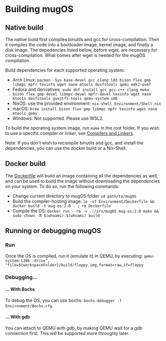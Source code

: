 # Building mugOS

## Native build

The native build first compiles binutils and gcc for cross-compilation.
Then it compiles the code into a bootloader image, kernel image, and finally a disk image.
The depedencies listed below, before wget, are necessary for cross-compilation.
What comes after wget is needed for the mugOS compilation.

Build dependencies for each supported operating system:
- Arch Linux: `pacman -Syu base-devel gcc clang ldd bison flex gmp libmpc mpfr texinfo wget nasm mtools dosfstools qemu edk2-ovmf`
- Fedora and derivatives: `sudo dnf install gcc gcc-c++ clang make bison flex gmp-devel libmpc-devel mpfr-devel texinfo wget nasm mtools dosfstools guestfs-tools qemu-system-x86`
- NixOS: use the provided environment: `nix-shell Environment/Shell.nix`
- macOS: `brew install bison flex gmp libmpc mpfr texinfo wget nasm mtools qemu`
- Windows: Not supported. Please use WSL2.

To build the operating system image, run `make` in the root folder.
If you wish to use a specific compiler or linker, see [Compilers and Linkers](./CompilersAndLinkers.md).

Note: If you don't wish to recompile binutils and gcc, and install the dependencies,
you can use the docker build or a Nix-Shell.

## Docker build

The [Dockerfile](../Environment/Dockerfile) will build an image containing all the dependencies as well,
and can be used to build the image without downloading the dependencies on your system. To do so, run the following commands:

- Change current directory to mugOS folder `cd path/to/mugOS`
- Build the compiler-hosting image: `ln -sf Environment/Dockerfile && docker build -t mug-os:2.0 . ; rm Dockerfile`
- Compile the OS: `docker run --rm -v .:/srv/mugOS mug-os:2.0 make && sudo chown -R $(whoami):$(whoami) build`

## Running or debugging mugOS

### Run

Once the OS is compiled, run it (emulate it) in QEMU, by executing: `qemu-system-i386 -drive", "file=${workspaceFolder}/build/floppy.img,format=raw,if=floppy`

### Debugging...

#### ... With Bochs

To debug the OS, you can use bochs: `bochs-debugger -f Environment/Bochs.cfg`.

#### ... With gdb

You can attach to QEMU with gdb, by making QEMU wait for a gdb connection first.
This will be supported more throughly later.

